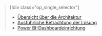 > [!div class="op_single_selector"]
> * [Übersicht über die Architektur](../articles/machine-learning/team-data-science-process/cortana-analytics-playbook-vehicle-telemetry.md)
> * [Ausführliche Betrachtung der Lösung](../articles/machine-learning/team-data-science-process/cortana-analytics-playbook-vehicle-telemetry-deep-dive.md)
> * [Power BI-Dashboardeinrichtung](../articles/machine-learning/team-data-science-process/cortana-analytics-playbook-vehicle-telemetry-powerbi.md)
> 
> 

